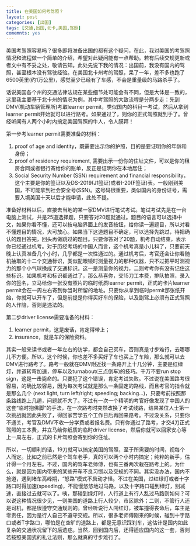 ```yaml
---
title: 在美国如何考驾照？
layout: post
categories: [出国]
tags: [交通,出国,北卡,美国,驾照]
comemnts: yes
---
```


<p>美国考驾照容易吗？很多即将准备出国的都有这个疑问，在此，我对美国的考驾照情况和流程做一个简单的介绍，希望对此疑问能有一点帮助。若有后续交规更新或者文中有不妥之处，敬请告知。此处先说下我的情况：出国前，我没有国内的驾照，甚至根本没有驾驶经验。在美国北卡州考的驾照，呆了一年，差不多也跑了6500英里(约1万公里)，感觉至少已经有了车感，不会是重量级的马路杀手了。</p>
<p  >话说美国各个州的交通法律法规在某些细节处可能会有不同，但是大体是一致的，这里我主要基于北卡州的情况为例，其中考驾照的大致流程是分两步走：先到DMV(机动车辆管理所)考取learner permit，类似国内的科目一考试，然后从拿到learner permit开始就可以进行路考。如果通过了，则你的正式驾照就到手了。曾经听闻有人两个小时内搞定美国驾照的牛人，令人膜拜！</p>
<p  >第一步考learner permit需要准备的材料：

1.	proof of age and identity，既需要出示你的护照，目的是要证明你的年龄和身份；
2.	proof of residency requirement, 需要出示一份你的住址文件，可以是你的租房合同或者银行寄给你的账单，反正是证明你在本地居住； 
3.	Social Security Number (SSN) requirement and financial responsibility，这个主要是你的签证以及DS-2019(J1签证)或者I-20(F签证)表。一般刚到美国，不可能拿到社会安全号(SSN)。这号码很重要，类似国内的身份证号，需要入境美国十天以后才能申请，此处不提。

准备好材料以后，直接去当地的某一家DMV进行笔试考试。笔试考试先是在一台电脑上测试，共是25道选择题，只要答对20题就通过。题目的语言可以选择中文，如果你看不懂，还可以按电脑界面上的发音按钮，给你读一遍题目，所以对看不懂题目的情况，大可放心。如果当下这道题目不确定，可以选择先跳过，待把确认的题目答完，回头再做跳过的题目。只要你答对了20题，机考自动结束，表示你已经通过机考。对于历经考场的中国人而言，这个机考真是小儿科了，只要前天晚上认真准备几个小时，几乎都是一次性通过的。通过机考后，考官还会让你看随机抽取的十二个交通标识，类似配眼镜时测量视力的那种仪器，只不过把平时测视力的那个小气球换成了交通标识。这一是测量你的视力，二则考考你有没有记住这些标识。如果机考和标识都通过了，那么恭喜你，交15刀工本费，排队拍照，录入你的签名，立马给你一张没有照片的临时纸质learner permit，正式的卡片learner permit会在一周左右寄到你当时所留的地址。只要你从拿到临时permit那张纸开始，你就可以开车了，但是前提是你得买好车的保险，以及副驾上必须有正式驾照的人作陪，否则是违法的。</p>
<p  >第二步driver license需要准备的材料：

1.	learner permit，这是废话，肯定得带上；
1.	insurance，就是车的保险资料。

其实一般来读书或者一年左右的访学，都会自己买车，否则真是寸步难行，去哪哪儿不方便。所以，这个时候，你也差不多买好了车也买上了车险，那么就可以去DMV进行路考了。路考一般就在DMV附近找一条路开上十几分钟，主要是红绿灯，并道转弯加速，停车以及turnabout(三点倒车)的技巧。千万不要run stop sign，这是一击毙命的。只要犯了这个错误，肯定考试失败。不过说在美国路考很容易，的确比较容易，因为每次考试就是那么一条固定的路线，而且考官的指令就是那么几个 (next light, turn left/right; speeding; backing...)，只要考前按照那条路线跑上几趟，问题就不大了。不过有一次一个精明的考官好像发现了中国人的这套“临时抱佛脚”的手法，在一次路考时突然改换了考试线路，结果某位人士第一次挑战就因此失败了，得回家苦学五个工作日后再回来路考。不过没关系，只要你不通关，考官及DMV不收一分学费或者报名费。只有你通过了路考，才交4刀正式驾照的工本费，并立马给你纸质的临时driver license，然后你就可以回家安心等上一周左右，正式的卡片驾照会寄到你的住址。</p>
<p  >所以，一切顺利的话，19刀就可以搞定美国的驾照，至于所需要的时间，视每个人而定。比如之前已然是个驾车老手，真的可以两个小时内搞定；纯粹的新手，估计得一个月左右。不过，国内的驾车老师傅，也有三番两次栽在路考上的。为什么，就是因为国内带来的某些开车不良习惯以及交规的不同。其实没办法，国内不抢道，遇到堵车高峰期，“怒路”模式不启动才怪。不过在美国，过红绿灯或者十字路口时得加速(speeding)，不能慢悠悠地过马路，以及十字路口碰到绿灯，别减速，直接过去就可以了。咦，那碰到绿灯时，人行道上有行人乱过马路则如何？可以说这种情况很少见，一则美国的道路上行人较少，市区除外；二则，不管行人还是司机，都是很遵守交通规则的。曾经听说行人闯红灯，被车撞得丧命后，车主是零责任，因为是行人自己不遵守交规。所以，很多老师傅刚来的时候，碰到十字路口或者T字路口，哪怕是在空旷的道路上，都是无意识踩刹车，这估计是国内如此复杂的交通状况留下的后遗症。当然，回到国内后，还得适应国内的这一套，否则若按照美国式的礼让法则，那么就真的寸步难行了。</p>